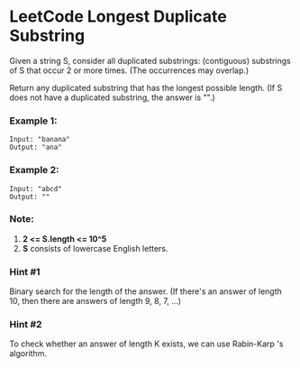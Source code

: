 # LeetCode Longest Duplicate Substring
Given a string S, consider all duplicated substrings: (contiguous) substrings of S that occur 2 or more times.  (The occurrences may overlap.)

Return any duplicated substring that has the longest possible length.  (If S does not have a duplicated substring, the answer is "".)

### Example 1:
```
Input: "banana"
Output: "ana"
```

### Example 2:
```
Input: "abcd"
Output: ""
```

### Note:

1. **2 <= S.length <= 10^5**
2. **S** consists of lowercase English letters.

### Hint #1  
Binary search for the length of the answer. (If there's an answer of length 10, then there are answers of length 9, 8, 7, ...)

### Hint #2  
To check whether an answer of length K exists, we can use Rabin-Karp 's algorithm.